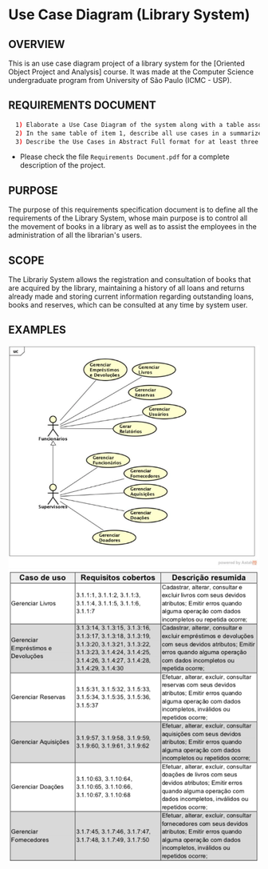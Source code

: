 # Use Case Diagram (Library System)

OVERVIEW
--------------------------------------------------
This is an use case diagram project of a library system for the [Oriented Object Project and Analysis] course. It was made at the Computer Science undergraduate program from University of São Paulo (ICMC - USP).

REQUIREMENTS DOCUMENT
--------------------------------------------------
```bash
  1) Elaborate a Use Case Diagram of the system along with a table associating the use cases with the respective requirements covered.
  2) In the same table of item 1, describe all use cases in a summarized way.
  3) Describe the Use Cases in Abstract Full format for at least three use cases.
```
* Please check the file `Requirements Document.pdf` for a complete description of the project.

PURPOSE
--------------------------------------------------
The purpose of this requirements specification document is to define all the requirements of the Library System, whose main purpose is to control all the movement of books in a library as well as to assist the employees in the administration of all the librarian's users.

SCOPE
--------------------------------------------------
The Librariy System allows the registration and consultation of books that are acquired by the library, maintaining a history of all loans and returns already made and storing current information regarding outstanding loans, books and reserves, which can be consulted at any time by system user.

EXAMPLES
--------------------------------------------------
![Screenshot 1](img/img1.png)
![Screenshot 2](img/img2.png)
